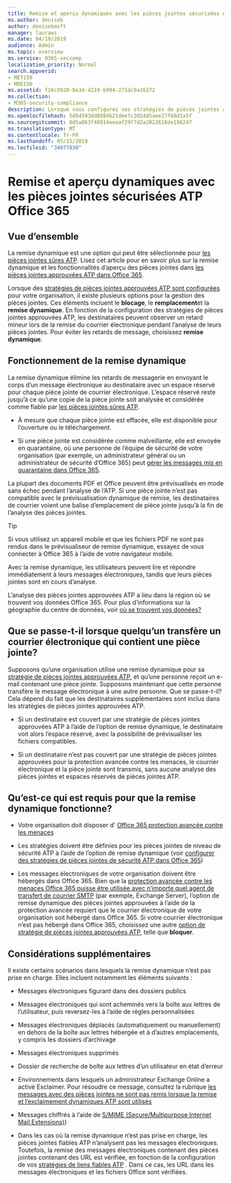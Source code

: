 ```yaml
---
title: Remise et aperçu dynamiques avec les pièces jointes sécurisées ATP Office 365
ms.author: deniseb
author: denisebmsft
manager: laurawi
ms.date: 04/19/2019
audience: Admin
ms.topic: overview
ms.service: O365-seccomp
localization_priority: Normal
search.appverid:
- MET150
- MOE150
ms.assetid: f16c9928-8e3d-4219-b994-271dc9a16272
ms.collection:
- M365-security-compliance
description: Lorsque vous configurez vos stratégies de pièces jointes approuvées ATP, vous choisissez la remise dynamique pour éviter les retards de message et permettre aux utilisateurs de prévisualiser les pièces jointes en cours d’analyse.
ms.openlocfilehash: 5d04593dd0884b21deefc202485aee27f60d1a5f
ms.sourcegitcommit: 0d5a863f48914eeaaf29f7d2a2022618de186247
ms.translationtype: MT
ms.contentlocale: fr-FR
ms.lasthandoff: 05/15/2019
ms.locfileid: "34077830"
---
```

# <a name="dynamic-delivery-and-previewing-with-office-365-atp-safe-attachments"></a>Remise et aperçu dynamiques avec les pièces jointes sécurisées ATP Office 365

## <a name="overview"></a>Vue d’ensemble

La remise dynamique est une option qui peut être sélectionnée pour [les pièces jointes sûres ATP](atp-safe-attachments.md). Lisez cet article pour en savoir plus sur la remise dynamique et les fonctionnalités d’aperçu des pièces jointes dans [les pièces jointes approuvées ATP dans Office 365](atp-safe-attachments.md).

Lorsque des [stratégies de pièces jointes approuvées ATP sont configurées](set-up-atp-safe-attachments-policies.md) pour votre organisation, il existe plusieurs options pour la gestion des pièces jointes. Ces éléments incluent le **blocage**, le **remplacement**et la **remise dynamique**. En fonction de la configuration des stratégies de pièces jointes approuvées ATP, les destinataires peuvent observer un retard mineur lors de la remise du courrier électronique pendant l’analyse de leurs pièces jointes. Pour éviter les retards de message, choisissez **remise dynamique**.
  
## <a name="how-dynamic-delivery-works"></a>Fonctionnement de la remise dynamique
  
La remise dynamique élimine les retards de messagerie en envoyant le corps d’un message électronique au destinataire avec un espace réservé pour chaque pièce jointe de courrier électronique. L’espace réservé reste jusqu’à ce qu’une copie de la pièce jointe soit analysée et considérée comme fiable par [les pièces jointes sûres ATP](atp-safe-attachments.md). 

- À mesure que chaque pièce jointe est effacée, elle est disponible pour l’ouverture ou le téléchargement. 

- Si une pièce jointe est considérée comme malveillante, elle est envoyée en quarantaine, où une personne de l’équipe de sécurité de votre organisation (par exemple, un administrateur général ou un administrateur de sécurité d’Office 365) peut [gérer les messages mis en quarantaine dans Office 365](manage-quarantined-messages-and-files.md).

La plupart des documents PDF et Office peuvent être prévisualisés en mode sans échec pendant l’analyse de l’ATP. Si une pièce jointe n’est pas compatible avec le prévisualisation dynamique de remise, les destinataires de courrier voient une balise d’emplacement de pièce jointe jusqu’à la fin de l’analyse des pièces jointes.

> [!TIP]
> Si vous utilisez un appareil mobile et que les fichiers PDF ne sont pas rendus dans le prévisualiseur de remise dynamique, essayez de vous connecter à Office 365 à l’aide de votre navigateur mobile.

Avec la remise dynamique, les utilisateurs peuvent lire et répondre immédiatement à leurs messages électroniques, tandis que leurs pièces jointes sont en cours d’analyse. 

L’analyse des pièces jointes approuvées ATP a lieu dans la région où se trouvent vos données Office 365. Pour plus d’informations sur la géographie du centre de données, voir [où se trouvent vos données?](https://products.office.com/where-is-your-data-located?geo=All) 
  
## <a name="what-happens-when-someone-forwards-an-email-that-contains-an-attachment"></a>Que se passe-t-il lorsque quelqu’un transfère un courrier électronique qui contient une pièce jointe?

Supposons qu’une organisation utilise une remise dynamique pour sa [stratégie de pièces jointes approuvées ATP](set-up-atp-safe-attachments-policies.md), et qu’une personne reçoit un e-mail contenant une pièce jointe. Supposons maintenant que cette personne transfère le message électronique à une autre personne. Que se passe-t-il? Cela dépend du fait que les destinataires supplémentaires sont inclus dans les stratégies de pièces jointes approuvées ATP.
  
- Si un destinataire est couvert par une stratégie de pièces jointes approuvées ATP à l’aide de l’option de remise dynamique, le destinataire voit alors l’espace réservé, avec la possibilité de prévisualiser les fichiers compatibles.
    
- Si un destinataire n’est pas couvert par une stratégie de pièces jointes approuvées pour la protection avancée contre les menaces, le courrier électronique et la pièce jointe sont transmis, sans aucune analyse des pièces jointes et espaces réservés de pièces jointes ATP.
    
## <a name="whats-required-for-dynamic-delivery-to-work"></a>Qu’est-ce qui est requis pour que la remise dynamique fonctionne?

- Votre organisation doit disposer d' [Office 365 protection avancée contre les menaces](office-365-atp.md)
    
- Les stratégies doivent être définies pour les pièces jointes de niveau de sécurité ATP à l’aide de l’option de remise dynamique (voir [configurer des stratégies de pièces jointes de sécurité ATP dans Office 365](set-up-atp-safe-attachments-policies.md))
    
- Les messages électroniques de votre organisation doivent être hébergés dans Office 365. Bien que la [protection avancée contre les menaces Office 365 puisse être utilisée avec n’importe quel agent de transfert de courrier SMTP](https://docs.microsoft.com/office365/servicedescriptions/office-365-advanced-threat-protection-service-description#requirements-for-office-365-advanced-threat-protection-atp) (par exemple, Exchange Server), l’option de remise dynamique des pièces jointes approuvées à l’aide de la protection avancée requiert que le courrier électronique de votre organisation soit hébergé dans Office 365. Si votre courrier électronique n’est pas hébergé dans Office 365, choisissez une autre [option de stratégie de pièces jointes approuvées ATP](set-up-atp-safe-attachments-policies.md#step-3-learn-about-atp-safe-attachments-policy-options), telle que **bloquer**.
    
## <a name="additional-considerations"></a>Considérations supplémentaires

Il existe certains scénarios dans lesquels la remise dynamique n’est pas prise en charge. Elles incluent notamment les éléments suivants :
  
- Messages électroniques figurant dans des dossiers publics
    
- Messages électroniques qui sont acheminés vers la boîte aux lettres de l’utilisateur, puis reversez-les à l’aide de règles personnalisées
    
- Messages électroniques déplacés (automatiquement ou manuellement) en dehors de la boîte aux lettres hébergée et à d’autres emplacements, y compris les dossiers d’archivage
    
- Messages électroniques supprimés
    
- Dossier de recherche de boîte aux lettres d’un utilisateur en état d’erreur
    
- Environnements dans lesquels un administrateur Exchange Online a activé Exclaimer. Pour résoudre ce message, consultez la rubrique [les messages avec des pièces jointes ne sont pas remis lorsque la remise et l’exclaimement dynamiques ATP sont utilisés](https://support.microsoft.com/help/4014438/messages-with-attachments-are-not-delivered-when-atp-dynamic-delivery)

- Messages chiffrés à l’aide de [S/MIME (Secure/Multipurpose Internet Mail Extensions)](s-mime-for-message-signing-and-encryption.md))

- Dans les cas où la remise dynamique n’est pas prise en charge, les pièces jointes fiables ATP n’analysent pas les messages électroniques. Toutefois, la remise des messages électroniques contenant des pièces jointes contenant des URL est vérifiée, en fonction de la configuration de vos [stratégies de liens fiables ATP](set-up-atp-safe-links-policies.md) . Dans ce cas, les URL dans les messages électroniques et les fichiers Office sont vérifiées.
